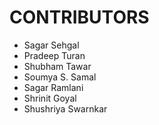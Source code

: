 # CONTRIBUTORS

- Sagar Sehgal
- Pradeep Turan
- Shubham Tawar
- Soumya S. Samal
- Sagar Ramlani
- Shrinit Goyal
- Shushriya Swarnkar